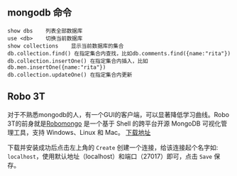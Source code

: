 

## mongodb 命令

	show dbs	列表全部数据库
	use <db>	切换当前数据库
	show collections	显示当前数据库的集合
	db.collection.find() 在指定集合内查找，比如db.comments.find({name:"rita"})
	db.collection.insertOne() 在指定集合内插入，比如db.men.insertOne({name:"rita"})
	db.collection.updateOne() 在指定集合内更新

## Robo 3T

对于不熟悉mongodb的人，有一个GUI的客户端，可以显著降低学习曲线。Robo 3T的前身就是[Robomongo](https://robomongo.org/) 是一个基于 Shell 的跨平台开源 MongoDB 可视化管理工具，支持 Windows、Linux 和 Mac。
[下载地址](https://robomongo.org/download)

下载并安装成功后点击左上角的 `Create` 创建一个连接，给该连接起个名字如: `localhost`，使用默认地址（localhost）和端口（27017）即可，点击 `Save` 保存。